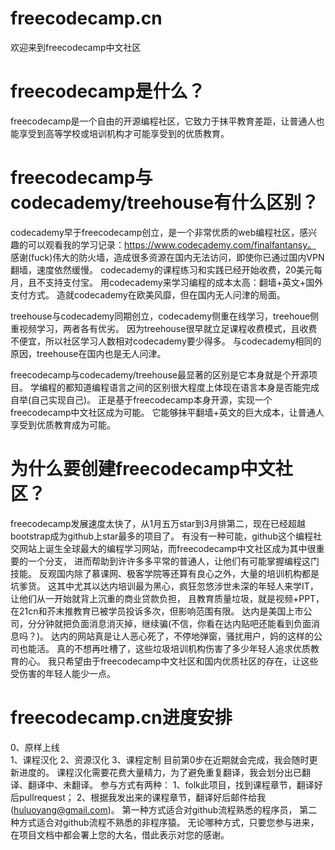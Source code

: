 # freecodecamp.cn
欢迎来到freecodecamp中文社区

# freecodecamp是什么？
freecodecamp是一个自由的开源编程社区，它致力于抹平教育差距，让普通人也能享受到高等学校或培训机构才可能享受到的优质教育。

# freecodecamp与codecademy/treehouse有什么区别？
codecademy早于freecodecamp创立，是一个非常优质的web编程社区，感兴趣的可以观看我的学习记录：https://www.codecademy.com/finalfantansy。
感谢(fuck)伟大的防火墙，造成很多资源在国内无法访问，即使你已通过国内VPN翻墙，速度依然缓慢。
codecademy的课程练习和实践已经开始收费，20美元每月，且不支持支付宝。
用codecademy来学习编程的成本太高：翻墙+英文+国外支付方式。
造就codecademy在欧美风靡，但在国内无人问津的局面。

treehouse与codecademy同期创立，codecademy侧重在线学习，treehoue侧重视频学习，两者各有优劣。
因为treehouse很早就立足课程收费模式，且收费不便宜，所以社区学习人数相对codecademy要少得多。
与codecademy相同的原因，treehouse在国内也是无人问津。

freecodecamp与codecademy/treehouse最显著的区别是它本身就是个开源项目。
学编程的都知道编程语言之间的区别很大程度上体现在语言本身是否能完成自举(自己实现自己)。
正是基于freecodecamp本身开源，实现一个freecodecamp中文社区成为可能。
它能够抹平翻墙+英文的巨大成本，让普通人享受到优质教育成为可能。

# 为什么要创建freecodecamp中文社区？
freecodecamp发展速度太快了，从1月五万star到3月排第二，现在已经超越bootstrap成为github上star最多的项目了。
有没有一种可能，github这个编程社交网站上诞生全球最大的编程学习网站，而freecodecamp中文社区成为其中很重要的一个分支，
进而帮助到许许多多平常的普通人，让他们有可能掌握编程这门技能。
反观国内除了慕课网、极客学院等还算有良心之外，大量的培训机构都是坑爹货。
这其中尤其以达内培训最为黑心，疯狂忽悠涉世未深的年轻人来学IT，让他们从一开始就背上沉重的商业贷款负担，
且教育质量垃圾，就是视频+PPT，在21cn和芥末推教育已被学员投诉多次，但影响范围有限。
达内是美国上市公司，分分钟就把负面消息消灭掉，继续骗(不信，你看在达内贴吧还能看到负面消息吗？)。
达内的网站真是让人恶心死了，不停地弹窗，骚扰用户，妈的这样的公司也能活。
真的不想再吐槽了，这些垃圾培训机构伤害了多少年轻人追求优质教育的心。
我只希望由于freecodecamp中文社区和国内优质社区的存在，让这些受伤害的年轻人能少一点。

# freecodecamp.cn进度安排
 0、原样上线  
 1、课程汉化
 2、资源汉化
 3、课程定制
 目前第0步在近期就会完成，我会随时更新进度的。
 课程汉化需要花费大量精力，为了避免重复翻译，我会划分出已翻译、翻译中、未翻译。
 参与方式有两种：
 1、folk此项目，找到课程章节，翻译好后pullrequest；
 2、根据我发出来的课程章节，翻译好后邮件给我(huluoyang@gmail.com)。
 第一种方式适合对github流程熟悉的程序员，
 第二种方式适合对github流程不熟悉的非程序猿。
 无论哪种方式，只要您参与进来，在项目文档中都会署上您的大名，借此表示对您的感谢。
